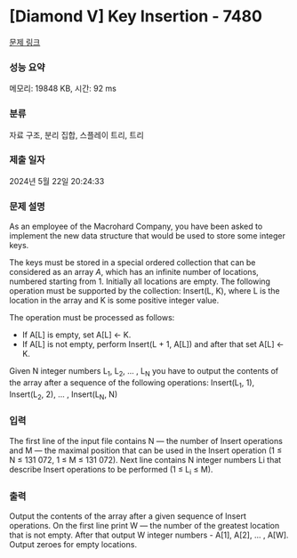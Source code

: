 # [Diamond V] Key Insertion - 7480 

[문제 링크](https://www.acmicpc.net/problem/7480) 

### 성능 요약

메모리: 19848 KB, 시간: 92 ms

### 분류

자료 구조, 분리 집합, 스플레이 트리, 트리

### 제출 일자

2024년 5월 22일 20:24:33

### 문제 설명

<p>As an employee of the Macrohard Company, you have been asked to implement the new data structure that would be used to store some integer keys.</p>

<p>The keys must be stored in a special ordered collection that can be considered as an array <em>A</em>, which has an infinite number of locations, numbered starting from 1. Initially all locations are empty. The following operation must be supported by the collection: Insert(L, K), where L is the location in the array and K is some positive integer value.</p>

<p>The operation must be processed as follows:</p>

<ul>
	<li>If A[L] is empty, set A[L] ← K.</li>
	<li>If A[L] is not empty, perform Insert(L + 1, A[L]) and after that set A[L] ← K.</li>
</ul>

<p>Given N integer numbers L<sub>1</sub>, L<sub>2</sub>, ... , L<sub>N</sub> you have to output the contents of the array after a sequence of the following operations: Insert(L<sub>1</sub>, 1), Insert(L<sub>2</sub>, 2), ... , Insert(L<sub>N</sub>, N)</p>

### 입력 

 <p>The first line of the input file contains N — the number of Insert operations and M — the maximal position that can be used in the Insert operation (1 ≤ N ≤ 131 072, 1 ≤ M ≤ 131 072). Next line contains N integer numbers Li that describe Insert operations to be performed (1 ≤ L<sub>i</sub> ≤ M).</p>

### 출력 

 <p>Output the contents of the array after a given sequence of Insert operations. On the first line print W — the number of the greatest location that is not empty. After that output W integer numbers - A[1], A[2], ... , A[W]. Output zeroes for empty locations.</p>

